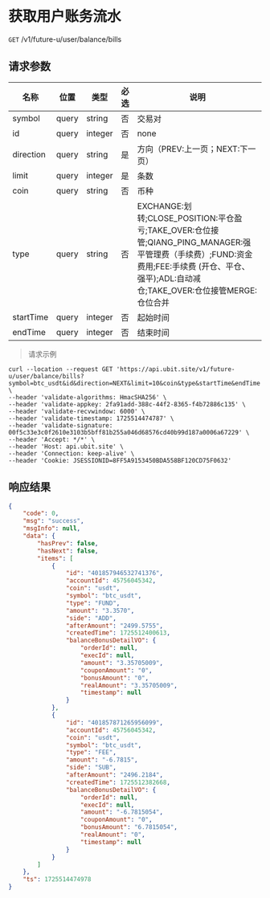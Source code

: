 # 获取用户账务流水

`GET` /v1/future-u/user/balance/bills

## 请求参数

| 名称      | 位置  | 类型    | 必选 | 说明                                                         |
| --------- | ----- | ------- | ---- | ------------------------------------------------------------ |
| symbol    | query | string  | 否   | 交易对                                                       |
| id        | query | integer | 否   | none                                                         |
| direction | query | string  | 是   | 方向（PREV:上一页；NEXT:下一页）                             |
| limit     | query | integer | 是   | 条数                                                         |
| coin      | query | string  | 否   | 币种                                                         |
| type      | query | string  | 否   | EXCHANGE:划转;CLOSE_POSITION:平仓盈亏;TAKE_OVER:仓位接管;QIANG_PING_MANAGER:强平管理费（手续费）;FUND:资金费用;FEE:手续费 (开仓、平仓、强平);ADL:自动减仓;TAKE_OVER:仓位接管MERGE:仓位合并 |
| startTime | query | integer | 否   | 起始时间                                                     |
| endTime   | query | integer | 否   | 结束时间                                                     |


> 请求示例

```shell
curl --location --request GET 'https://api.ubit.site/v1/future-u/user/balance/bills?symbol=btc_usdt&id&direction=NEXT&limit=10&coin&type&startTime&endTime' \
--header 'validate-algorithms: HmacSHA256' \
--header 'validate-appkey: 2fa91add-388c-44f2-8365-f4b72886c135' \
--header 'validate-recvwindow: 6000' \
--header 'validate-timestamp: 1725514474787' \
--header 'validate-signature: 00f5c33e3c0f2610e3103b5bff81b255a046d68576cd40b99d187a0006a67229' \
--header 'Accept: */*' \
--header 'Host: api.ubit.site' \
--header 'Connection: keep-alive' \
--header 'Cookie: JSESSIONID=8FF5A9153450BDA558BF120CD75F0632'
```

## 响应结果

```json
{
    "code": 0,
    "msg": "success",
    "msgInfo": null,
    "data": {
        "hasPrev": false,
        "hasNext": false,
        "items": [
            {
                "id": "401857946532741376",
                "accountId": 45756045342,
                "coin": "usdt",
                "symbol": "btc_usdt",
                "type": "FUND",
                "amount": "3.3570",
                "side": "ADD",
                "afterAmount": "2499.5755",
                "createdTime": 1725512400613,
                "balanceBonusDetailVO": {
                    "orderId": null,
                    "execId": null,
                    "amount": "3.35705009",
                    "couponAmount": "0",
                    "bonusAmount": "0",
                    "realAmount": "3.35705009",
                    "timestamp": null
                }
            },
            {
                "id": "401857871265956099",
                "accountId": 45756045342,
                "coin": "usdt",
                "symbol": "btc_usdt",
                "type": "FEE",
                "amount": "-6.7815",
                "side": "SUB",
                "afterAmount": "2496.2184",
                "createdTime": 1725512382668,
                "balanceBonusDetailVO": {
                    "orderId": null,
                    "execId": null,
                    "amount": "-6.7815054",
                    "couponAmount": "0",
                    "bonusAmount": "6.7815054",
                    "realAmount": "0",
                    "timestamp": null
                }
            }
        ]
    },
    "ts": 1725514474978
}
```

